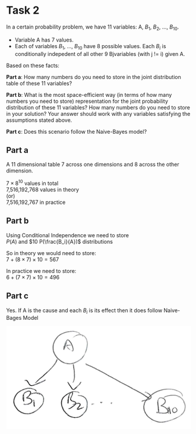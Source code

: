 # Task 2

In a certain probability problem, we have 11 variables: A, $B_{1}$, $B_{2}$, ..., $B_{10}$.


- Variable A has 7 values.
- Each of variables $B_{1}$, ..., $B_{10}$ have 8 possible values. Each $B_{i}$ is conditionally indepedent of all other 9 Bjvariables (with j != i) given A.

Based on these facts:

**Part a**: How many numbers do you need to store in the joint distribution table of these 11 variables?

**Part b**: What is the most space-efficient way (in terms of how many numbers you need to store) representation for the joint probability distribution of these 11 variables? How many numbers do you need to store in your solution? Your answer should work with any variables satisfying the assumptions stated above.

**Part c**: Does this scenario follow the Naive-Bayes model?

## Part a
A 11 dimensional table 7 across one dimensions and 8 across the other dimension.  

$7\times8^10$ values in total  
7,516,192,768 values in theory  
(or)  
7,516,192,767 in practice  

## Part b
Using Conditional Independence we need to store  
$P(A)$ and $10 P(\frac{B_i}{A})$ distributions  

So in theory we would need to store:  
$7+(8\times7)\times10=567$

In practice we need to store:  
$6+(7\times7)\times10=496$

## Part c  
Yes. If A is the cause and each $B_i$ is its effect then it does follow Naive-Bages Model  

![task2](./assets/task2.png)

